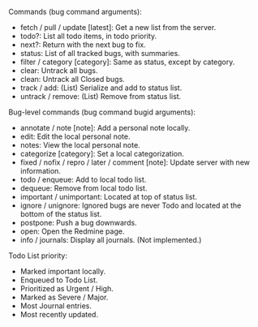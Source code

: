 Commands (bug command arguments):

* fetch / pull / update [latest]: Get a new list from the server.
* todo?: List all todo items, in todo priority.
* next?: Return with the next bug to fix.
* status: List of all tracked bugs, with summaries.
* filter / category [category]: Same as status, except by category.
* clear: Untrack all bugs.
* clean: Untrack all Closed bugs.
* track / add: (List) Serialize and add to status list.
* untrack / remove: (List) Remove from status list.

Bug-level commands (bug command bugid arguments):

* annotate / note [note]: Add a personal note locally.
* edit: Edit the local personal note.
* notes: View the local personal note.
* categorize [category]: Set a local categorization.
* fixed / nofix / repro / later / comment [note]: Update server with new information.
* todo / enqueue: Add to local todo list.
* dequeue: Remove from local todo list.
* important / unimportant: Located at top of status list.
* ignore / unignore: Ignored bugs are never Todo and located at the bottom of the status list.
* postpone: Push a bug downwards.
* open: Open the Redmine page.
* info / journals: Display all journals. (Not implemented.)

Todo List priority:

* Marked important locally.
* Enqueued to Todo List.
* Prioritized as Urgent / High.
* Marked  as Severe / Major.
* Most Journal entries.
* Most recently updated.
